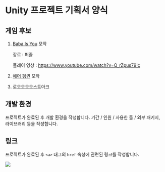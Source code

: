 # Unity 프로젝트 기획서 양식

## 게임 후보
1. [Baba Is You](https://store.steampowered.com/app/736260/Baba_Is_You/) 모작

   장르 : 퍼즐

   플레이 영상 : https://www.youtube.com/watch?v=Q_rZpus79Ic

2. [에어 펭귄](https://www.youtube.com/watch?v=ezhwyV_QZso) 모작

3. 로오오오오스트아크

## 개발 환경
프로젝트가 완료된 후 개발 환경을 작성합니다. 기간 / 인원 / 사용한 툴 / 외부 패키지, 라이브러리 등을 작성합니다.

## 링크
프로젝트가 완료된 후 `<a>` 태그의 `href` 속성에 관련된 링크를 작성합니다.

<a href="https://www.youtube.com"><img src="https://img.shields.io/badge/Youtube-FF0000?style=for-the-badge&logo=Youtube&logoColor=white"></a>
